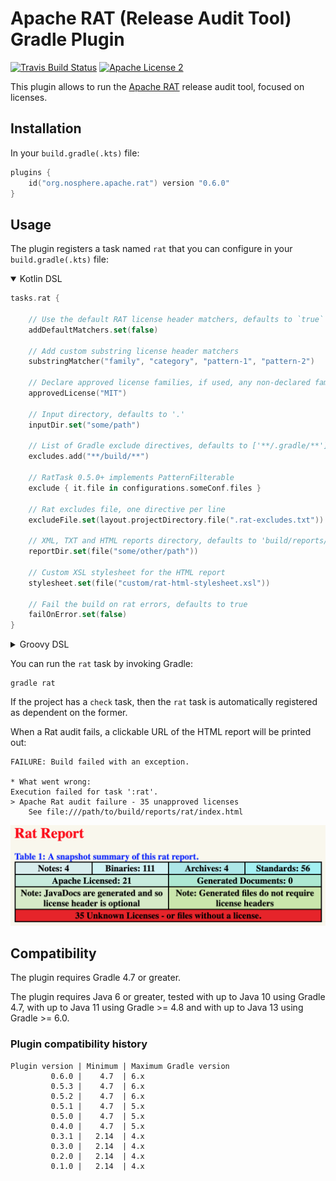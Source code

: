 
# Apache RAT (Release Audit Tool) Gradle Plugin

[![Travis Build Status](http://img.shields.io/travis/eskatos/creadur-rat-gradle.svg)](https://travis-ci.org/eskatos/creadur-rat-gradle)
[![Apache License 2](http://img.shields.io/badge/license-ASF2-blue.svg)](http://www.apache.org/licenses/LICENSE-2.0.txt)

This plugin allows to run the [Apache RAT](https://creadur.apache.org/rat/) release audit tool, focused on licenses.

## Installation

In your `build.gradle(.kts)` file:

```kotlin
plugins {
    id("org.nosphere.apache.rat") version "0.6.0"
}
```

## Usage

The plugin registers a task named `rat` that you can configure in your `build.gradle(.kts)` file:

<details open>
<summary>Kotlin DSL</summary>

```kotlin
tasks.rat {

    // Use the default RAT license header matchers, defaults to `true`
    addDefaultMatchers.set(false)

    // Add custom substring license header matchers
    substringMatcher("family", "category", "pattern-1", "pattern-2")

    // Declare approved license families, if used, any non-declared family won't be approved
    approvedLicense("MIT") 

    // Input directory, defaults to '.'
    inputDir.set("some/path")

    // List of Gradle exclude directives, defaults to ['**/.gradle/**']
    excludes.add("**/build/**")

    // RatTask 0.5.0+ implements PatternFilterable
    exclude { it.file in configurations.someConf.files }

    // Rat excludes file, one directive per line
    excludeFile.set(layout.projectDirectory.file(".rat-excludes.txt"))

    // XML, TXT and HTML reports directory, defaults to 'build/reports/rat'
    reportDir.set(file("some/other/path"))

    // Custom XSL stylesheet for the HTML report
    stylesheet.set(file("custom/rat-html-stylesheet.xsl"))

    // Fail the build on rat errors, defaults to true
    failOnError.set(false)
}
```

</details>
<details>
<summary>Groovy DSL</summary>

```groovy
rat {

    // Input directory, defaults to '.'
    inputDir.set(file("some/path"))

    // List of Gradle exclude directives, defaults to ['**/.gradle/**']
    excludes.add("**/build/**")

    // Rat excludes file, one directive per line
    excludeFile.set(layout.projectDirectory.file(".rat-excludes.txt"))

    // XML, TXT and HTML reports directory, defaults to 'build/reports/rat'
    reportDir.set(file("some/other/path"))

    // Custom XSL stylesheet for the HTML report
    stylesheet.set(file("custom/rat-html-stylesheet.xsl"))

    // Fail the build on rat errors, defaults to true
    failOnError.set(false)

    // Prints the list of files with unapproved licences to the console, defaults to false
    verbose.set(true) 
}
```

</details>


You can run the `rat` task by invoking Gradle:

```
gradle rat
```

If the project has a `check` task, then the `rat` task is automatically registered as dependent on the former.

When a Rat audit fails, a clickable URL of the HTML report will be printed out:

```
FAILURE: Build failed with an exception.

* What went wrong:
Execution failed for task ':rat'.
> Apache Rat audit failure - 35 unapproved licenses
    See file:///path/to/build/reports/rat/index.html
```

![Apache Rat HTML Report](src/docs/resources/html_report_header.png "Apache Rat HTML Report")


## Compatibility

The plugin requires Gradle 4.7 or greater.

The plugin requires Java 6 or greater, tested with up to Java 10 using Gradle 4.7, with up to Java 11 using Gradle >= 4.8 and with up to Java 13 using Gradle >= 6.0.

### Plugin compatibility history

    Plugin version | Minimum | Maximum Gradle version
             0.6.0 |    4.7  | 6.x
             0.5.3 |    4.7  | 6.x
             0.5.2 |    4.7  | 6.x
             0.5.1 |    4.7  | 5.x
             0.5.0 |    4.7  | 5.x
             0.4.0 |    4.7  | 5.x
             0.3.1 |   2.14  | 4.x
             0.3.0 |   2.14  | 4.x
             0.2.0 |   2.14  | 4.x
             0.1.0 |   2.14  | 4.x

